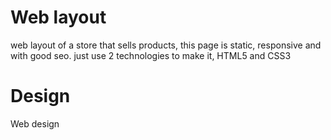 # Web layout
web layout of a store that sells products, this page is static, responsive and with good seo. just use 2 technologies to make it, HTML5 and CSS3

# Design
Web design
